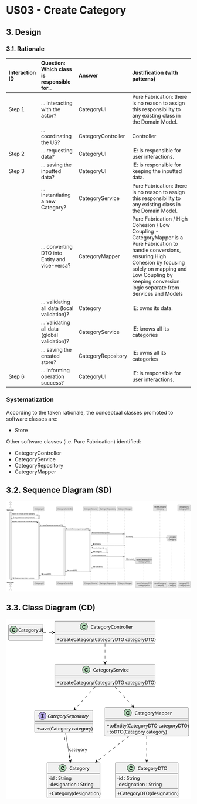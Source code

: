 # US03 - Create Category

## 3. Design

### 3.1. Rationale

| Interaction ID | Question: Which class is responsible for...    | Answer             | Justification (with patterns)                                                                                                                                                                                                                                                                                |
|:---------------|:-----------------------------------------------|:-------------------|:-------------------------------------------------------------------------------------------------------------------------------------------------------------------------------------------------------------------------------------------------------------------------------------------------------------|
| Step 1         | ... interacting with the actor?                | CategoryUI         | Pure Fabrication: there is no reason to assign this responsibility to any existing class in the Domain Model.                                                                                                                                                                                                |
|                | ... coordinating the US?                       | CategoryController | Controller                                                                                                                                                                                                                                                                                                   |
| Step 2         | ... requesting data?                           | CategoryUI         | IE: is responsible for user interactions.                                                                                                                                                                                                                                                                    |
| Step 3         | ... saving the inputted data?                  | CategoryUI         | IE: is responsible for keeping the inputted data.                                                                                                                                                                                                                                                            |
|                | ... instantiating a new Category?              | CategoryService    | Pure Fabrication: there is no reason to assign this responsibility to any existing class in the Domain Model.                                                                                                                                                                                                |
|                | ... converting DTO into Entity and vice-versa? | CategoryMapper     | Pure Fabrication / High Cohesion / Low Coupling - CategoryMapper is a Pure Fabrication to handle conversions, ensuring High Cohesion by focusing solely on mapping and Low Coupling by keeping conversion logic separate from Services and Models                                                            |
|                | ... validating all data (local validation)?    | Category           | IE: owns its data.                                                                                                                                                                                                                                                                                           | 
|                | ... validating all data (global validation)?   | CategoryService    | IE: knows all its categories                                                                                                                                                                                                                                                                                 | 
|                | ... saving the created store?                  | CategoryRepository | IE: owns all its categories                                                                                                                                                                                                                                                                                  | 
| Step 6         | ... informing operation success?               | CategoryUI         | IE: is responsible for user interactions.                                                                                                                                                                                                                                                                    | 


### Systematization ##

According to the taken rationale, the conceptual classes promoted to software classes are:

* Store

Other software classes (i.e. Pure Fabrication) identified:

* CategoryController
* CategoryService
* CategoryRepository
* CategoryMapper


## 3.2. Sequence Diagram (SD)

![Sequence Diagram](US03-SD.svg)

## 3.3. Class Diagram (CD)

![Class Diagram](US03-CD.svg)